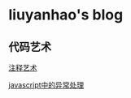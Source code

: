 # liuyanhao's blog
## 代码艺术

[注释艺术](https://github.com/lyyh/myblog/blob/master/%E4%BB%A3%E7%A0%81%E8%89%BA%E6%9C%AF/%E6%B3%A8%E9%87%8A%E8%89%BA%E6%9C%AF.md)   

[javascript中的异常处理](https://github.com/lyyh/myblog/blob/master/%E4%BB%A3%E7%A0%81%E8%89%BA%E6%9C%AF/js%20%08%E4%B8%AD%E7%9A%84%08%E5%BC%82%E5%B8%B8%E5%A4%84%E7%90%86.md)   



